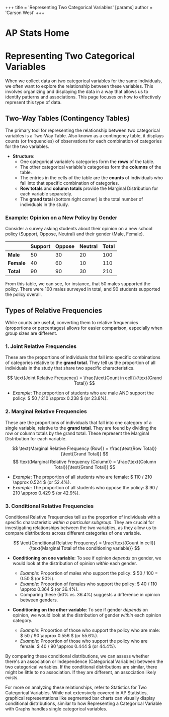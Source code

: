 +++
 title = 'Representing Two Categorical Variables'
[params]
	author = 'Carson West'
+++
# AP Stats Home
# Representing Two Categorical Variables

When we collect data on two categorical variables for the same individuals, we often want to explore the relationship between these variables. This involves organizing and displaying the data in a way that allows us to identify patterns and associations. This page focuses on how to effectively represent this type of data.

## Two-Way Tables (Contingency Tables)

The primary tool for representing the relationship between two categorical variables is a Two-Way Table. Also known as a contingency table, it displays counts (or frequencies) of observations for each combination of categories for the two variables.

*   **Structure**:
    *   One categorical variable's categories form the **rows** of the table.
    *   The other categorical variable's categories form the **columns** of the table.
    *   The entries in the cells of the table are the **counts** of individuals who fall into that specific combination of categories.
    *   **Row totals** and **column totals** provide the Marginal Distribution for each variable separately.
    *   The **grand total** (bottom right corner) is the total number of individuals in the study.

### Example: Opinion on a New Policy by Gender

Consider a survey asking students about their opinion on a new school policy (Support, Oppose, Neutral) and their gender (Male, Female).

|             | Support | Oppose | Neutral | Total |
| :---------- | :------ | :----- | :------ | :---- |
| **Male**    | 50      | 30     | 20      | 100   |
| **Female**  | 40      | 60     | 10      | 110   |
| **Total**   | 90      | 90     | 30      | 210   |

From this table, we can see, for instance, that 50 males supported the policy. There were 100 males surveyed in total, and 90 students supported the policy overall.

## Types of Relative Frequencies

While counts are useful, converting them to relative frequencies (proportions or percentages) allows for easier comparison, especially when group sizes are different.

### 1. Joint Relative Frequencies

These are the proportions of individuals that fall into specific combinations of categories relative to the **grand total**. They tell us the proportion of all individuals in the study that share two specific characteristics.

 $$  \text{Joint Relative Frequency} = \frac{\text{Count in cell}}{\text{Grand Total}}  $$  
*   *Example*: The proportion of students who are male AND support the policy:  $ 50 / 210 \approx 0.238 $  (or 23.8%).

### 2. Marginal Relative Frequencies

These are the proportions of individuals that fall into one category of a single variable, relative to the **grand total**. They are found by dividing the row or column totals by the grand total. These represent the Marginal Distribution for each variable.

 $$  \text{Marginal Relative Frequency (Row)} = \frac{\text{Row Total}}{\text{Grand Total}}  $$   $$  \text{Marginal Relative Frequency (Column)} = \frac{\text{Column Total}}{\text{Grand Total}}  $$  
*   *Example*: The proportion of all students who are female:  $ 110 / 210 \approx 0.524 $  (or 52.4%).
*   *Example*: The proportion of all students who oppose the policy:  $ 90 / 210 \approx 0.429 $  (or 42.9%).

### 3. Conditional Relative Frequencies

Conditional Relative Frequencies tell us the proportion of individuals with a specific characteristic *within a particular subgroup*. They are crucial for investigating relationships between the two variables, as they allow us to compare distributions across different categories of one variable.

 $$  \text{Conditional Relative Frequency} = \frac{\text{Count in cell}}{\text{Marginal Total of the conditioning variable}}  $$  
*   **Conditioning on one variable**: To see if opinion *depends* on gender, we would look at the distribution of opinion *within* each gender.
    *   *Example*: Proportion of males who support the policy:  $ 50 / 100 = 0.50 $  (or 50%).
    *   *Example*: Proportion of females who support the policy:  $ 40 / 110 \approx 0.364 $  (or 36.4%).
    *   Comparing these (50% vs. 36.4%) suggests a difference in opinion between genders.

*   **Conditioning on the other variable**: To see if gender *depends* on opinion, we would look at the distribution of gender *within* each opinion category.
    *   *Example*: Proportion of those who support the policy who are male:  $ 50 / 90 \approx 0.556 $  (or 55.6%).
    *   *Example*: Proportion of those who support the policy who are female:  $ 40 / 90 \approx 0.444 $  (or 44.4%).

By comparing these conditional distributions, we can assess whether there's an association or Independence (Categorical Variables) between the two categorical variables. If the conditional distributions are similar, there might be little to no association. If they are different, an association likely exists.

For more on analyzing these relationships, refer to Statistics for Two Categorical Variables. While not extensively covered in AP Statistics, graphical representations like segmented bar charts can visually display conditional distributions, similar to how Representing a Categorical Variable with Graphs handles single categorical variables.
